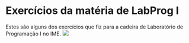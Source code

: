 # Exercícios da matéria de LabProg I
Estes são alguns dos exercícios que fiz para a cadeira de Laboratório de Programação I no IME.
![](damas.gif)
